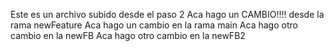 Este es un archivo subido desde el paso 2
Aca hago un CAMBIO!!!! desde la rama newFeature
Aca hago un cambio en la rama main
Aca hago otro cambio en la newFB
Aca hago otro cambio en la newFB2
